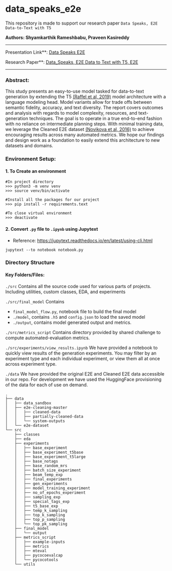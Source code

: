 <!-- #region -->
# data_speaks_e2e

This repository is made to support our research paper ```Data Speaks, E2E Data-to-Text with T5```

**Authors: Shyamkarthik Rameshbabu, Praveen Kasireddy**

<hr>

Presentation Link**: [Data Speaks E2E](https://docs.google.com/presentation/d/1uTKj7aBFPeK6ticnvwz21gCirP2p7iuUchPJqWu9UME/edit?usp=sharing)

Research Paper**: [Data_Speaks, E2E Data to Text with T5, E2E](https://drive.google.com/file/d/1MaVmoKCU_EyB-xjZKvJGwRcSeeYEJgcW/view?usp=sharing)

<hr>


### Abstract:
This study presents an easy-to-use model tasked for data-to-text generation by extending the T5 [(Raffel et al, 2019)](https://arxiv.org/abs/1910.10683) model architecture with a language modeling head. Model variants allow for trade offs between semantic fidelity, accuracy, and text diversity. The report covers outcomes and analysis with regards to model complexity, resources, and text-generation techniques. The goal is to operate in a true end-to-end fashion with no reliance on intermediate planning steps. With minimal training data, we leverage the Cleaned E2E dataset [(Novikova et al, 2016)](https://arxiv.org/abs/1608.00339v1) to achieve encouraging results across many automated metrics. We hope our findings and design work as a foundation to easily extend this architecture to new datasets and domains.

### Environment Setup:

#### 1. To Create an environment

```
#In project directory
>>> python3 -m venv venv
>>> source venv/bin/activate

#Install all the packages for our project
>>> pip install -r requirements.text

#To close virtual environment
>>> deactivate 
```

#### 2. Convert  `.py` file to `.ipynb` using Jupytext
* Reference: https://jupytext.readthedocs.io/en/latest/using-cli.html

```
jupytext --to notebook notebook.py
```

### Directory Structure

#### Key Folders/Files:


```./src```
Contains all the source code used for various parts of projects. Including utilities, custom classes, EDA, and experiments

```./src/final_model```
Contains 
* `final_model_flow.py`, notebook file to build the final model
* `./model`, contains `.h5` and `config.json` to load the saved model
* `./output`, contains model generated output and metrics.


```./src/metrics_script```
Contains directory provided by shared challenge to compute automated-evaluation metrics.

```./src/experiments/view_results.ipynb```
We have provided a notebook to quickly view results of the generation experiments. You may filter by an experiment type and each individual experiment, or view them all at once across experiment type.


```./data```
We have provided the original E2E and Cleaned E2E data accessible in our repo. For development we have used the HuggingFace provisioning of the data for each of use on demand.

    .
    ├── data
    │   ├── data_sandbox
    │   ├── e2e-cleaning-master
    │   │   ├── cleaned-data
    │   │   ├── partially-cleaned-data
    │   │   └── system-outputs
    │   └── e2e-dataset
    └── src
        ├── classes
        ├── eda
        ├── experiments
        │   ├── base_experiment
        │   ├── base_experiment_t5base
        │   ├── base_experiment_t5large
        │   ├── base_notags
        │   ├── base_random_mrs
        │   ├── batch_size_experiment
        │   ├── beam_temp_exp
        │   ├── final_experiments
        │   ├── gen_experiments
        │   ├── model_training_experiment
        │   ├── no_of_epochs_experiment
        │   ├── sampling_exp
        │   ├── special_tags_exp
        │   ├── t5_base_exp
        │   ├── temp_k_sampling
        │   ├── top_k_sampling
        │   ├── top_p_sampling
        │   └── top_pk_sampling
        ├── final_model
        │   └── output
        ├── metrics_script
        │   ├── example-inputs
        │   ├── metrics
        │   ├── mteval
        │   ├── pycocoevalcap
        │   └── pycocotools
        └── utils


<!-- #endregion -->
